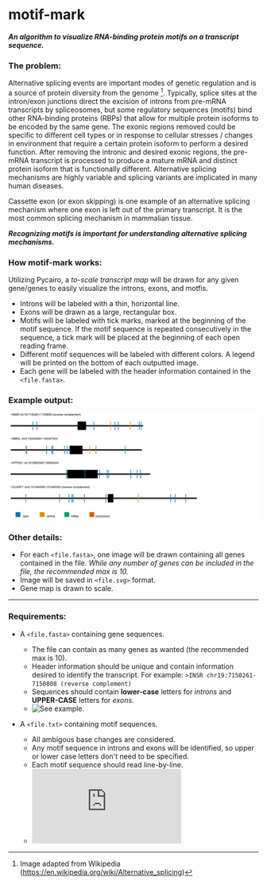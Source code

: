 # motif-mark
***An algorithm to visualize RNA-binding protein motifs on a transcript sequence.***

### The problem:
Alternative splicing events are important modes of genetic regulation and is a source of protein diversity from the genome [^1]. Typically, splice sites at the intron/exon junctions direct the excision of introns from pre-mRNA transcripts by spliceosomes, but some regulatory sequences (motifs) bind other RNA-binding proteins (RBPs) that allow for multiple protein isoforms to be encoded by the same gene. The exonic regions removed could be specific to different cell types or in response to cellular stresses / changes in environment that require a certain protein isoform to perform a desired function. After removing the intronic and desired exonic regions, the pre-mRNA transcript is processed to produce a mature mRNA and distinct protein isoform that is functionally different. Alternative splicing mechanisms are highly variable and splicing variants are implicated in many human diseases.

Cassette exon (or exon skipping) is one example of an alternative splicing mechanism where one exon is left out of the primary transcript. It is the most common splicing mechanism in mammalian tissue. 

[^1]: Image adapted from Wikipedia (https://en.wikipedia.org/wiki/Alternative_splicing)

***Recognizing motifs is important for understanding alternative splicing mechanisms.***

### How **motif-mark** works:
Utilizing Pycairo, a *to-scale transcript map* will be drawn for any given gene/genes to easily visualize the introns, exons, and motfis.
- Introns will be labeled with a thin, horizontal line.
- Exons will be drawn as a large, rectangular box.
- Motifs will be labeled with tick marks, marked at the beginning of the motif sequence. If the motif sequence is repeated consecutively in the sequence, a tick mark will be placed at the beginning of each open reading frame.
- Different motif sequences will be labeled with different colors. A legend will be printed on the bottom of each outputted image.
- Each gene will be labeled with the header information contained in the `<file.fasta>`.

### Example output:

![Example output](Figure_1.svg)

### Other details:

- For each `<file.fasta>`, one image will be drawn containing all genes contained 
in the file. *While any number of genes can be included in the file, the recommended max is 10.* 
- Image will be saved in `<file.svg>` format. 
- Gene map is drawn to scale.

***

### Requirements:
- A `<file.fasta>` containing gene sequences.
    - The file can contain as many genes as wanted (the recommended max is 10).
    - Header information should be unique and contain information desired to identify the transcript. For example: `>INSR chr19:7150261-7150808 (reverse complement)`
    - Sequences should contain **lower-case** letters for *introns* and **UPPER-CASE** letters for *exons*.
    - ![See example](https://github.com/alyxgray7/motif-mark/blob/main/test_files/Figure_1.fasta).

- A `<file.txt>` containing motif sequences. 
    - All ambigous base changes are considered.
    - Any motif sequence in introns and exons will be identified, so upper or lower case letters don't need to be specified.
    - Each motif sequence should read line-by-line. 
    - ![See example](https://github.com/alyxgray7/motif-mark/blob/main/test_files/Fig_1_motifs.txt)
